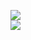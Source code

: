 [![](https://img.shields.io/badge/Made%20With-Github%20Spray-lightgrey.svg?style=for-the-badge&logo=github)](https://github.com/Annihil/github-spray#15675)  
[![](https://i.imgur.com/2DrTn0Z.gif)](https://github.com/Annihil/github-spray)
